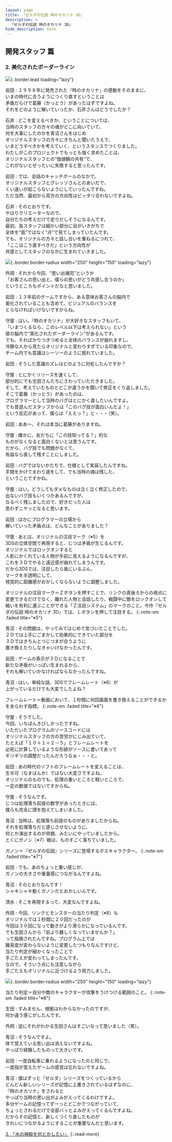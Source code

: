 ```yaml
---
layout: page
title: 『ゼルダの伝説 時のオカリナ 3D』
description: >
  『ゼルダの伝説 時のオカリナ 3D』
hide_description: ture
---
```


## 開発スタッフ 篇

### 2. 美化されたボーダーライン

![](/interviews/jp/3ds/aqej/vol1/img/mainvisual2.jpg){:.border.lead loading="lazy"}

岩田
: １９９８年に発売された『時のオカリナ』の感動をそのままに、<br>いまの時代に合うようにつくり直すということは<br>矛盾だらけで葛藤（かっとう）があったはずですよね。<br>それをどのように解いていったか、石井さんはどうでしたか？ 

石井
: どこを変えるべきか、ということについては、<br>当時のスタッフの方々の魂がどこに向いていて、<br>何を大事にしたのかを青沼さんをはじめ<br>オリジナルスタッフの方々にきちんと聞いたうえで、<br>いまどうすべきかを考えていく、というスタンスでつくりました。<br>わたしがこのプロジェクトでもっとも強く求めたことは、<br>オリジナルスタッフとの“価値観の共有”で、<br>これがないとぜったいに失敗すると思ったんです。

岩田
: では、会話のキャッチボールのなかで、<br>オリジナルスタッフとグレッゾさんとのあいだで、<br>くい違いが起こらないようにしていったんですね。<br>ただ当然、最初から双方の方向性はピッタリ合わないですよね。

石井
: そのとおりです。<br>やはりクリエーターなので、<br>自分たちの考えだけで走りだしそうになるんです。<br>最初、各スタッフは細かい部分に目がいきがちで<br>全体を“面”ではなく“点”で見てしまっていたんです。<br>でも、オリジナルの方々と話し合いを重ねるにつれて、<br>「ここはこう直すべきだ」という方向性が<br>共感としてスタッフのなかに生まれていきました。

![](/interviews/jp/3ds/aqej/vol1/img/photo8.jpg){:.border.border-radius width="250" height="150"  loading="lazy"}

外岡
: それから今回、“思い出補完”というか<br>「お客さんの思い出と、僕らの思いがどう共感し合うのか」<br>というところもポイントだなと思いました。

岩田
: １３年前のゲームですから、ある意味お客さんの脳内で<br>美化されていることも含めて、ビジュアルのバランスを<br>とらなければいけないですからね。

守屋
: はい。『時のオカリナ』が大好きなスタッフもいて、<br>「いまつくるなら、このレベル以下は考えられない」という<br>彼の脳内で“美化されたボーダーライン”があるんです。<br>でも、そればかりつきつめると全体のバランスが崩れますし、<br>冷静な人から見たらオリジナルと変わりすぎている印象なので、<br>チーム内でも意識はシーソーのように揺れていました。

岩田
: そうした意識のズレはどのように対処したんですか？

守屋
: とにかくリリースを速くして、<br>部分的にでも生田さんたちにさわっていただきました。<br>そして、考えていたものとどこが違うかを聞いて修正をくり返しました。<br>そこで葛藤（かっとう）があったのは、<br>プログラマーとして当時のバグはとにかく直したいんですよ。<br>でも昔遊んだスタッフからは「このバグ技が面白いんだよ！」<br>という反応があって、僕らは「ええっ？」と・・・（笑）。

岩田
: ああ～、それは本当に葛藤がありますね。

守屋
: 確かに、友だちに「この技知ってる？」的な<br>ものがなくなると面白くないとは思うんです。<br>だから、バグ技でも問題がなくて、<br>有益なら直して残すことにしました。

岩田
: バグではないかたちで、仕様として実装したんですね。<br>手間をかけてまわり道をして、でも当時の魂は残した、<br>ということですかね。

守屋
: はい。どうしてもダメなものは泣く泣く修正したので、<br>出ないバグ技もいくつかあるんですが、<br>なるべく残しましたので、好きだった人は<br>思わずニヤッとなると思います。

岩田
: ほかにプログラマーの立場から<br>解いていった矛盾点は、どんなことがありました？

守屋
: あとは、オリジナルの注目マーク（※5）を<br>3DSの立体空間で再現すると、じつは矛盾が生じるんです。<br>オリジナルではロックオンすると<br>人影にかくれている人物が手前に見えるようになるんですが、<br>これを３Ｄでやると遠近感が崩れてしまうんです。<br>だから3DSでは、注目したら奥にいるぶん、<br>マークを半透明にして、<br>視覚的に距離感がおかしくならないように調整しました。


オリジナルの注目マーク＝Ｚボタンを押すことで、リンクの真後ろからの視点に変更できるだけでなく、離れた人物と会話したり、戦闘中に敵をロックオンして戦いを有利に運ぶことができる「Ｚ注目システム」のマークのこと。今作『ゼルダの伝説 時のオカリナ 3D』では、Ｌボタンを押して注目する。
{:.note-sm .faded title="※5"}

青沼
: その問題は、やってみてはじめて気づいたことでした。<br>２Ｄでは上手にごまかして効果的にできていた部分を<br>３Ｄではきちんとつじつまが合うように<br>置き換えたりしなきゃいけなかったんです。

岩田
: ゲームの表示が３Ｄになることで<br>新たな矛盾がいっぱい生まれるから、<br>それも解いていかなければならなかったんですね。

青沼
: はい。単純な話、3DSでフレームレート（※6）が<br>上がっているだけでも大変でしたよね？


フレームレート＝動画において、１秒間に何回画面を書き換えることができるかをあらわす指標。
{:.note-sm .faded title="※6"}

守屋
: そうでした。<br>今回、いちばんきびしかったですね。<br>いただいたプログラムのソースコードには<br>オリジナルスタッフの方の苦労がにじみ出ていて、<br>たとえば「１０＋１＋２－５」とフレームレートを<br>必死に計算しているような形跡がソースに書いてあって<br>ギリギリの調整だったんだろうなぁ・・・と。

岩田
: あの時代のソフトのフレームレートを変えることは、<br>生半可（なまはんか）ではない大変さですよね。<br>オリジナルのものでも、処理の重いところと軽いところで、<br>一定の数値ではないですからね。

守屋
: そうなんです。<br>じつは処理落ち前提の数字があったときには、<br>僕らも完全に頭を抱えてしまいました。

青沼
: 当時は、処理落ち前提のものがありましたからね。<br>それを処理落ちだと感じさせないように、<br>何とか演出するのが命題、みたいにやっていましたから。<br>とくにガノン（※7）戦は、ものすごく落ちていました。


ガノン＝『ゼルダの伝説』シリーズに登場するボスキャラクター。
{:.note-sm .faded title="※7"}

岩田
: でも、あのちょっと重い感じが、<br>ガノンの大きさや重量感につながるんですよね。

青沼
: そのとおりなんです！<br>シャキシャキ動くガノンだとおかしいんです。

清水
: そこを再現するって、大変なんですよね。

外岡
: 今回、リンクとモンスターの当たり判定（※8）も<br>オリジナルでは１秒間に２０回だったのが<br>今回は３０回になって動きがより滑らかになっているんです。<br>でも生田さんから「前より難しくなっていませんか？」<br>って指摘されたんですね。プログラム上では<br>難易度が変わらないように変更したつもりなんですけど、<br>当たり判定が細かくなったことで<br>手ごたえが変わってしまったんです。<br>なので、そういう点にも注意しながら<br>手ごたえもオリジナルに近づけるよう努力しました。

![](/interviews/jp/3ds/aqej/vol1/img/photo9.jpg){:.border.border-radius width="250" height="150"  loading="lazy"}



当たり判定＝自分や敵のキャラクターが攻撃をうけつける範囲のこと。
{:.note-sm .faded title="※8"}

生田
: すみません、根拠はわからなかったのですが、<br>何か違う感じがしたんです。

外岡
: 逆にそれがわかる生田さんはすごいなって思いました（笑）。

青沼
: そうなんですよ。<br>体で覚えている思い出は消えないですよね。<br>やっぱり経験したものって大きいです。

岩田
: 一度自転車に乗れるようになったのと同じで、<br>一度指が覚えたゲームの感覚は忘れないですよね。

青沼
: 僕はずっと『ゼルダ』シリーズをつくっているから<br>どんどん新しいシリーズが記憶に上書きされているはずなのに、<br>『時のオカリナ』をさわると<br>やっぱり当時の思い出がよみがえってくるわけですよ。<br>多分ゲームの記憶ってずーっとどこかでつながっていて、<br>ちょっとさわるだけで全部バッとよみがえってくるんですよね。<br>だからその記憶と、新しくつくり直したものが<br>きれいにつながるようにすることが重要なんだと思います。



[3. 「水の神殿を何とかしたい」](3.md)
{:.read-more}
